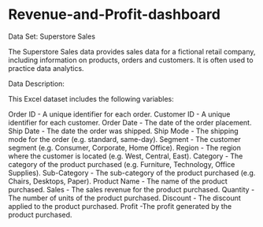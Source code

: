 # Revenue-and-Profit-dashboard

Data Set:
Superstore Sales

The Superstore Sales data provides sales data for a fictional retail company, including information on products, orders and customers. It is often used to practice data analytics.

Data Description:

This Excel dataset includes the following variables:

Order ID - A unique identifier for each order.
Customer ID - A unique identifier for each customer.
Order Date - The date of the order placement.
Ship Date - The date the order was shipped.
Ship Mode - The shipping mode for the order (e.g. standard, same-day).
Segment - The customer segment (e.g. Consumer, Corporate, Home Office).
Region - The region where the customer is located (e.g. West, Central, East).
Category - The category of the product purchased (e.g. Furniture, Technology, Office Supplies).
Sub-Category - The sub-category of the product purchased (e.g. Chairs, Desktops, Paper).
Product Name - The name of the product purchased.
Sales - The sales revenue for the product purchased.
Quantity - The number of units of the product purchased.
Discount - The discount applied to the product purchased.
Profit -The profit generated by the product purchased.
